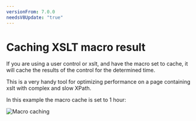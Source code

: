 ```yaml
---
versionFrom: 7.0.0
needsV8Update: "true"
---
```


# Caching XSLT macro result

If you are using a user control or xslt, and have the macro set to
cache, it will cache the results of the control for the determined time.

This is a very handy tool for optimizing performance on a page
containing xslt with complex and slow XPath.

In this example the macro cache is set to 1 hour:

![Macro caching](Images/macro-cache.png)
